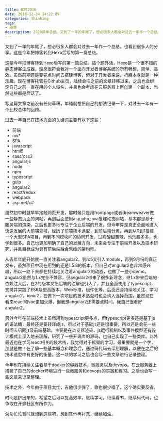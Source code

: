 ```yaml
---
title: 我的2016
date: 2016-12-24 14:22:09
categories: thinking
tags:
- 随想
description: 2016简单总结。又到了一年的年尾了，想必很多人都会对过去一年作一个总结。也看到很多人的分享。写这篇文章之前没有任何草稿，单纯就想把自己的想法记录一下，对过去一年有一个比较总体的回顾。
---
```

又到了一年的年尾了，想必很多人都会对过去一年作一个总结。也看到很多人的分享。这是今年把博客转到Hexo后写的第一篇总结。

这是今年把博客转到Hexo后写的第一篇总结。插个题外话，Hexo是一个很不错的静态博客生成器，理念很符合我对一个面向开发者博客系统的所有畅想，简单、高效。虽然前期还是要花点时间去搭建博客，但对于开发者来说，折腾本身就是一种乐趣。现在博客托管在Github主页，陆续会把之前的文章转移过来，之后也会绑定自己之前一直在用的个人域名，并且也会考虑在云服务器上再创建一个副本，当然这些都是后话了。

写这篇文章之前没有任何草稿，单纯就想把自己的想法记录一下，对过去一年有一个比较总体的回顾。

过去一年自己在技术方面的关键词主要有以下这些：
- 前端
- mv*
- SPA
- javascript
- html5
- sass/css3
- angularjs
- node
- npm
- typescript
- gulp
- angular2
- react/redux
- webpack
- asp.net/c#

虽然初中时就早早接触网页开发，那时候只是用frontpage或者dreamweaver做一些静态页面的网站，再到后面使用asp,php,java搭建动态网站，基本都是基于服务端的渲染，之后也更多地专注于企业后端的开发，但今年算是真正全面地进入快速发展的大前端领域，经历了前端技术选型，到前后端分离，再到从0到1搭建一个大型SPA项目，再到不同模块间的协同开发，过程酸甜苦辣，也乐趣多多，也学到很多。自己也更加明确了自己的发展方向，未来会专注于前端开发以及技术研究，并且目标成为具有前后端融合思维的架构师。

从去年年底开始就一直关注着angular2，到rc5又引入module，再到9月份的真正发布，虽然项目中现在用到的还是1.5.8的版本，但自己对angular2也非常感兴趣，所以一路下来都在持续地关注着angular2的动态，也做了一些小demo。angular2虽然与1.x完全不兼容，但angular2带来了很多新理念，继1.x带来后端的依赖注入后，在2的版本又把后端的注解也引入了，并且全面使用了typescript，支持并实践了ES6及更高版本，Web标准，组件化等。后面还会持续地关注、学习angular2，ionic2，在做下一次项目的技术选型时也会纳入选择范围，虽然现在看来react和vue更加火爆，但我想angular2还需要点时间。我自己很看好angular2。

另外今年在前端技术上虽然用到typescript更多点，但typescript更多还是基于js的语法糖，最终还是要转译成js，所以对于基础js还是很重要，所以还是会花一些时间去巩固js及前端基础，主要是在浏览器渲染、js运行机制以及事件模型还有设计模式上深入地去理解，研究了一些开源库的源码，也自己实现了一些类库。此外最近也在学习react相关的技术栈，我觉得对于框架的学习，最重要就是一个字，那就是做！在了解一些基本概念和理念后，通过码代码去深刻理解，以便在之后的技术选型中有更好的衡量。这一块的学习之后也会写一些文章进行记录整理。

今年也在持续关注着基于docker的容器技术，微服务以及devops。在云服务器上搭建了自己的docker环境进行一些微服务和devops的实践和练习。之后也会写一些文章来记录整理。

技术之外，今年由于项目太忙，吉他很少弹了，歌也很少唱了，这个确实要反省。

时间是挤出来的，希望之后可以提高效率，继续学习，继续看书，继续码代码，也争取在开源社区有所作为。

匆匆忙忙暂时就想到这些吧，想到其他再补充，继续加油。